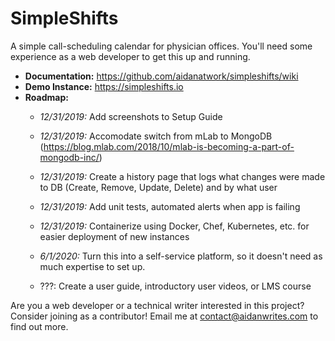 # SimpleShifts
A simple call-scheduling calendar for physician offices. You'll need some experience as a web developer to get this up and running.

- **Documentation:** https://github.com/aidanatwork/simpleshifts/wiki
- **Demo Instance:** https://simpleshifts.io
- **Roadmap:** 
    - *12/31/2019:* Add screenshots to Setup Guide
    - *12/31/2019:* Accomodate switch from mLab to MongoDB (https://blog.mlab.com/2018/10/mlab-is-becoming-a-part-of-mongodb-inc/)
    - *12/31/2019:* Create a history page that logs what changes were made to DB (Create, Remove, Update, Delete) and by what user
    - *12/31/2019:* Add unit tests, automated alerts when app is failing
    - *12/31/2019:* Containerize using Docker, Chef, Kubernetes, etc. for easier deployment of new instances
    - *6/1/2020:* Turn this into a self-service platform, so it doesn't need as much expertise to set up.

    - ???: Create a user guide, introductory user videos, or LMS course
    
Are you a web developer or a technical writer interested in this project? Consider joining as a contributor! 
Email me at contact@aidanwrites.com to find out more.
